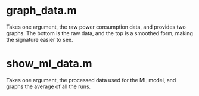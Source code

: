 # graph_data.m
Takes one argument, the raw power consumption data, and provides two graphs. The bottom is the raw data, and the top is a smoothed form, making the signature easier to see.

# show_ml_data.m
Takes one argument, the processed data used for the ML model, and graphs the average of all the runs.